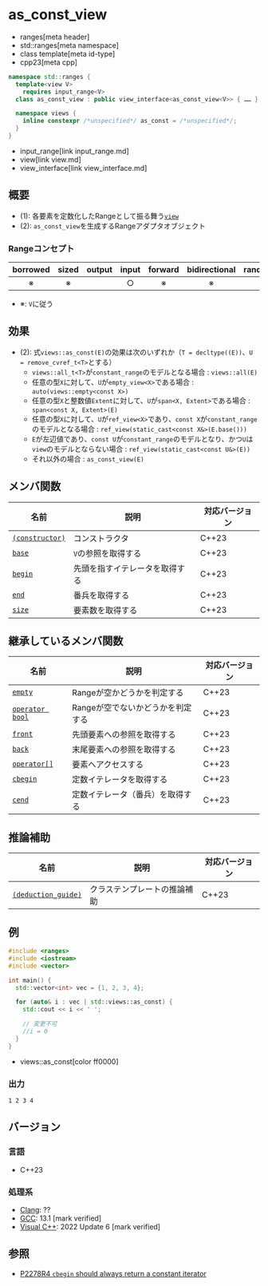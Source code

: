 # as_const_view
* ranges[meta header]
* std::ranges[meta namespace]
* class template[meta id-type]
* cpp23[meta cpp]

```cpp
namespace std::ranges {
  template<view V>
    requires input_range<V>
  class as_const_view : public view_interface<as_const_view<V>> { …… }; // (1)

  namespace views {
    inline constexpr /*unspecified*/ as_const = /*unspecified*/;        // (2)
  }
}
```
* input_range[link input_range.md]
* view[link view.md]
* view_interface[link view_interface.md]

## 概要
- (1): 各要素を定数化したRangeとして振る舞う[`view`](view.md)
- (2): `as_const_view`を生成するRangeアダプタオブジェクト

### Rangeコンセプト

| borrowed | sized | output | input | forward | bidirectional | random_access | contiguous | common | viewable | view |
|:--------:|:-----:|:------:|:-----:|:-------:|:-------------:|:-------------:|:----------:|:------:|:--------:|:----:|
| ※        | ※     |        | ○     | ※       | ※             | ※             | ※          | ※      | ○        | ○    |

- ※: `V`に従う

## 効果

- (2): 式`views::as_const(E)`の効果は次のいずれか（`T = decltype((E))`、`U = remove_cvref_t<T>`とする）
    - `views::all_t<T>`が`constant_range`のモデルとなる場合 : `views::all(E)`
    - 任意の型`X`に対して、`U`が`empty_view<X>`である場合 : `auto(views::empty<const X>)`
    - 任意の型`X`と整数値`Extent`に対して、`U`が`span<X, Extent>`である場合 : `span<const X, Extent>(E)`
    - 任意の型`X`に対して、`U`が`ref_view<X>`であり、`const X`が`constant_range`のモデルとなる場合 : `ref_view(static_cast<const X&>(E.base()))`
    - `E`が左辺値であり、`const U`が`constant_range`のモデルとなり、かつ`U`は`view`のモデルとならない場合 : `ref_view(static_cast<const U&>(E))`
    - それ以外の場合 : `as_const_view(E)`

## メンバ関数

| 名前                                             | 説明                             | 対応バージョン |
|--------------------------------------------------|----------------------------------|----------------|
| [`(constructor)`](as_const_view/op_constructor.md)  | コンストラクタ                   | C++23          |
| [`base`](as_const_view/base.md)                     | `V`の参照を取得する              | C++23          |
| [`begin`](as_const_view/begin.md)                   | 先頭を指すイテレータを取得する   | C++23          |
| [`end`](as_const_view/end.md)                       | 番兵を取得する                   | C++23          |
| [`size`](as_const_view/size.md)                     | 要素数を取得する                 | C++23          |

## 継承しているメンバ関数

| 名前                                         | 説明                              | 対応バージョン |
|----------------------------------------------|----------------------------------|----------------|
| [`empty`](view_interface/empty.md)           | Rangeが空かどうかを判定する         | C++23          |
| [`operator bool`](view_interface/op_bool.md) | Rangeが空でないかどうかを判定する    | C++23          |
| [`front`](view_interface/front.md)           | 先頭要素への参照を取得する           | C++23          |
| [`back`](view_interface/back.md)             | 末尾要素への参照を取得する           | C++23          |
| [`operator[]`](view_interface/op_at.md)      | 要素へアクセスする                  | C++23          |
| [`cbegin`](view_interface/cbegin.md)         | 定数イテレータを取得する             | C++23          |
| [`cend`](view_interface/cend.md)             | 定数イテレータ（番兵）を取得する      | C++23          |

## 推論補助

| 名前                                                  | 説明                         | 対応バージョン |
|-------------------------------------------------------|------------------------------|----------------|
| [`(deduction_guide)`](as_const_view/op_deduction_guide.md) | クラステンプレートの推論補助 | C++23          |

## 例
```cpp example
#include <ranges>
#include <iostream>
#include <vector>

int main() {
  std::vector<int> vec = {1, 2, 3, 4};

  for (auto& i : vec | std::views::as_const) {
    std::cout << i << ' ';

    // 変更不可
    //i = 0
  }
}
```
* views::as_const[color ff0000]

### 出力
```
1 2 3 4 
```

## バージョン
### 言語
- C++23

### 処理系
- [Clang](/implementation.md#clang): ??
- [GCC](/implementation.md#gcc): 13.1 [mark verified]
- [Visual C++](/implementation.md#visual_cpp): 2022 Update 6 [mark verified]

## 参照

- [P2278R4 `cbegin` should always return a constant iterator](https://www.open-std.org/jtc1/sc22/wg21/docs/papers/2022/p2278r4.html)
